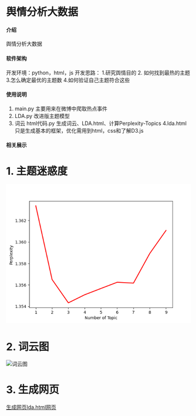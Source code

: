 # 舆情分析大数据

#### 介绍
舆情分析大数据

#### 软件架构
开发环境：python，html，js
开发思路：
1.研究舆情目的
2. 如何找到最热的主题
3.怎么确定最优的主题数
4.如何验证自己主题符合这些

#### 使用说明

1.  main.py  主要用来在微博中爬取热点事件
2.  LDA.py   改进版主题模型
3.  词云 html代码.py  生成词云、LDA.html、计算Perplexity-Topics
4.lda.html 只是生成基本的框架，优化需用到html，css和了解D3.js

#### 相关展示

# 1.  主题迷惑度
![主题迷惑度](model/Perplexity-Topics.png)
# 2.  词云图
![词云图](model/1.png)
# 3.  生成网页
[生成网页lda.html网页](https://gitee.com/dubochao1/LDA/tree/master/model/lda.html)
